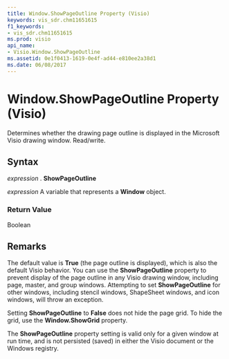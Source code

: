 ```yaml
---
title: Window.ShowPageOutline Property (Visio)
keywords: vis_sdr.chm11651615
f1_keywords:
- vis_sdr.chm11651615
ms.prod: visio
api_name:
- Visio.Window.ShowPageOutline
ms.assetid: 0e1f0413-1619-0e4f-ad44-e810ee2a38d1
ms.date: 06/08/2017
---
```



# Window.ShowPageOutline Property (Visio)

Determines whether the drawing page outline is displayed in the Microsoft Visio drawing window. Read/write.


## Syntax

 _expression_ . **ShowPageOutline**

 _expression_ A variable that represents a **Window** object.


### Return Value

Boolean


## Remarks

The default value is  **True** (the page outline is displayed), which is also the default Visio behavior. You can use the **ShowPageOutline** property to prevent display of the page outline in any Visio drawing window, including page, master, and group windows. Attempting to set **ShowPageOutline** for other windows, including stencil windows, ShapeSheet windows, and icon windows, will throw an exception.

Setting  **ShowPageOutline** to **False** does not hide the page grid. To hide the grid, use the **Window.ShowGrid** property.

The  **ShowPageOutline** property setting is valid only for a given window at run time, and is not persisted (saved) in either the Visio document or the Windows registry.


